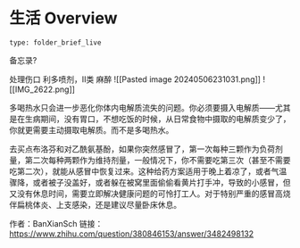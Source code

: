 # 生活 Overview
 
```ccard
type: folder_brief_live
```
 
备忘录? 

处理伤口
利多喷剂，Ⅱ类 麻醉
![[Pasted image 20240506231031.png]]
![[IMG_2622.png]]


多喝热水只会进一步恶化你体内电解质流失的问题。你必须要摄入电解质——尤其是在生病期间，没有胃口，不想吃饭的时候，从日常食物中摄取的电解质变少了，你就更需要主动摄取电解质。而不是多喝热水。

去买点布洛芬和对乙酰氨基酚，如果你突然感冒了，第一次每种三颗作为负荷剂量，第二次每种两颗作为维持剂量，一般情况下，你不需要吃第三次（甚至不需要吃第二次），就能从感冒中恢复过来。这种给药方案适用于晚上着凉了，或者气温骤降，或者被子没盖好，或者躲在被窝里面偷偷看黄片打手冲，导致的小感冒，但又没有休息时间，需要立即解决健康问题的可怜打工人。对于特别严重的感冒高烧伴扁桃体炎、上支感染，还是建议尽量卧床休息。

作者：BanXianSch
链接：https://www.zhihu.com/question/380846153/answer/3482498132
